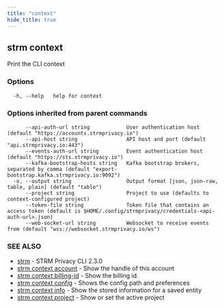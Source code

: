 ```yaml
---
title: "context"
hide_title: true
---
```

## strm context

Print the CLI context

### Options

```
  -h, --help   help for context
```

### Options inherited from parent commands

```
      --api-auth-url string            User authentication host (default "https://accounts.strmprivacy.io")
      --api-host string                API host and port (default "api.strmprivacy.io:443")
      --events-auth-url string         Event authentication host (default "https://sts.strmprivacy.io")
      --kafka-bootstrap-hosts string   Kafka bootstrap brokers, separated by comma (default "export-bootstrap.kafka.strmprivacy.io:9092")
  -o, --output string                  Output format [json, json-raw, table, plain] (default "table")
      --project string                 Project to use (defaults to context-configured project)
      --token-file string              Token file that contains an access token (default is $HOME/.config/strmprivacy/credentials-<api-auth-url>.json)
      --web-socket-url string          Websocket to receive events from (default "wss://websocket.strmprivacy.io/ws")
```

### SEE ALSO

* [strm](/cli-reference/strm/index.md)	 - STRM Privacy CLI 2.3.0
* [strm context account](/cli-reference/strm/context/account.md)	 - Show the handle of this account
* [strm context billing-id](/cli-reference/strm/context/billing-id.md)	 - Show the billing id.
* [strm context config](/cli-reference/strm/context/config.md)	 - Shows the config path and preferences
* [strm context info](/cli-reference/strm/context/info.md)	 - Show the stored information for a saved entity
* [strm context project](/cli-reference/strm/context/project.md)	 - Show or set the active project

